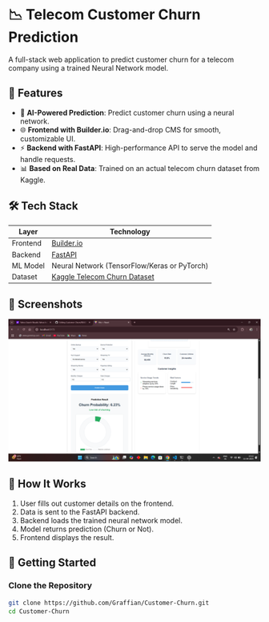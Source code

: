 # 📉 Telecom Customer Churn Prediction

A full-stack web application to predict customer churn for a telecom company using a trained Neural Network model.

## 🚀 Features

- 🧠 **AI-Powered Prediction**: Predict customer churn using a neural network.
- 🌐 **Frontend with Builder.io**: Drag-and-drop CMS for smooth, customizable UI.
- ⚡ **Backend with FastAPI**: High-performance API to serve the model and handle requests.
- 📊 **Based on Real Data**: Trained on an actual telecom churn dataset from Kaggle.

## 🛠 Tech Stack

| Layer      | Technology        |
|------------|-------------------|
| Frontend   | [Builder.io](https://www.builder.io/) |
| Backend    | [FastAPI](https://fastapi.tiangolo.com/) |
| ML Model   | Neural Network (TensorFlow/Keras or PyTorch) |
| Dataset    | [Kaggle Telecom Churn Dataset](https://www.kaggle.com/datasets/blastchar/telecom-churn) |

## 📸 Screenshots

![Churn Prediction UI](frontend/src/assets/Screenshot.png)



## 🧪 How It Works

1. User fills out customer details on the frontend.
2. Data is sent to the FastAPI backend.
3. Backend loads the trained neural network model.
4. Model returns prediction (Churn or Not).
5. Frontend displays the result.

## 🧰 Getting Started

### Clone the Repository

```bash
git clone https://github.com/Graffian/Customer-Churn.git
cd Customer-Churn
